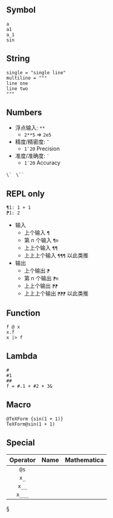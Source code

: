 

## Symbol

```sm
a
a1
a_1
sin
```

## String

```sm
single = "single line"
multiline = """
line one
line two
"""
```


## Numbers

- 浮点输入: `**`
  - `2**5` => `2e5`
- 精度/精密度: `¯`
  - `1¯20` Precision
- 准度/准确度: `¨`
  - `1¨20` Accuracy

``\` ``
```\``  ```

## REPL only

```sm
¶1: 1 + 1
⁋1: 2
```

- 输入
  - 上个输入 `¶`
  - 第 n 个输入 `¶n`
  - 上上个输入 `¶¶`
  - 上上上个输入 `¶¶¶` 以此类推
- 输出
  - 上个输出 `⁋`
  - 第 n 个输出 `⁋n`
  - 上上个输出 `⁋⁋`
  - 上上上个输出 `⁋⁋⁋` 以此类推

## Function

```sm
f @ x
x.f
x |> f
```


## Lambda

```sm
#
#1
##
f = #.1 + #2 + 3&
```

## Macro

```sm
@TeXForm {sin(1 + 1)}
TeXForm@sin(1 + 1)
```

## Special

| Operator | Name | Mathematica |
| :------: | ---: | :---------- |
|   `@s`   |      |             |
|   `x_`   |
|  `x__`   |
|  `x___`  |


§
